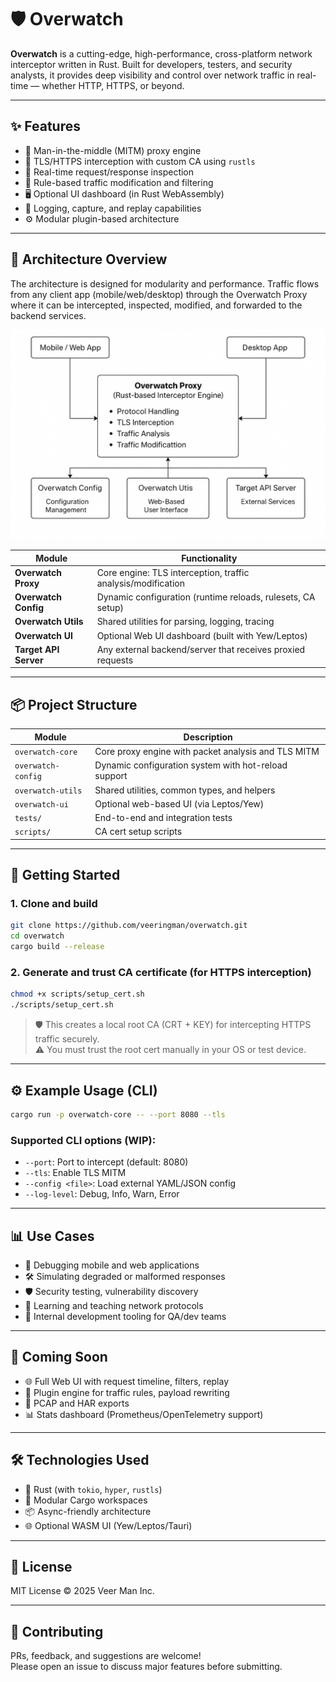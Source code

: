 # 🛡️ Overwatch

**Overwatch** is a cutting-edge, high-performance, cross-platform network interceptor written in Rust. Built for developers, testers, and security analysts, it provides deep visibility and control over network traffic in real-time — whether HTTP, HTTPS, or beyond.

---

## ✨ Features

- 🔎 Man-in-the-middle (MITM) proxy engine
- 🔐 TLS/HTTPS interception with custom CA using `rustls`
- 📡 Real-time request/response inspection
- 🧠 Rule-based traffic modification and filtering
- 🖥️ Optional UI dashboard (in Rust WebAssembly)
- 📁 Logging, capture, and replay capabilities
- ⚙️ Modular plugin-based architecture

---

## 🧭 Architecture Overview

The architecture is designed for modularity and performance. Traffic flows from any client app (mobile/web/desktop) through the Overwatch Proxy where it can be intercepted, inspected, modified, and forwarded to the backend services.

![Overwatch Architecture](./docs/overwatch_arch.png)

| Module            | Functionality                                                  |
|------------------|----------------------------------------------------------------|
| **Overwatch Proxy** | Core engine: TLS interception, traffic analysis/modification |
| **Overwatch Config** | Dynamic configuration (runtime reloads, rulesets, CA setup) |
| **Overwatch Utils** | Shared utilities for parsing, logging, tracing                |
| **Overwatch UI**     | Optional Web UI dashboard (built with Yew/Leptos)            |
| **Target API Server** | Any external backend/server that receives proxied requests  |

---

## 📦 Project Structure

| Module            | Description                                                  |
|------------------|--------------------------------------------------------------|
| `overwatch-core`   | Core proxy engine with packet analysis and TLS MITM         |
| `overwatch-config` | Dynamic configuration system with hot-reload support        |
| `overwatch-utils`  | Shared utilities, common types, and helpers                 |
| `overwatch-ui`     | Optional web-based UI (via Leptos/Yew)                      |
| `tests/`           | End-to-end and integration tests                            |
| `scripts/`         | CA cert setup scripts                                       |

---

## 🚀 Getting Started

### 1. Clone and build

```bash
git clone https://github.com/veeringman/overwatch.git
cd overwatch
cargo build --release
```

### 2. Generate and trust CA certificate (for HTTPS interception)

```bash
chmod +x scripts/setup_cert.sh
./scripts/setup_cert.sh
```

> 🛡️ This creates a local root CA (CRT + KEY) for intercepting HTTPS traffic securely.  
> ⚠️ You must trust the root cert manually in your OS or test device.

---

## ⚙️ Example Usage (CLI)

```bash
cargo run -p overwatch-core -- --port 8080 --tls
```

### Supported CLI options (WIP):
- `--port`: Port to intercept (default: 8080)
- `--tls`: Enable TLS MITM
- `--config <file>`: Load external YAML/JSON config
- `--log-level`: Debug, Info, Warn, Error

---

## 📊 Use Cases

- 🧪 Debugging mobile and web applications
- 🛠️ Simulating degraded or malformed responses
- 🛡️ Security testing, vulnerability discovery
- 🧬 Learning and teaching network protocols
- 🧰 Internal development tooling for QA/dev teams

---

## 🧩 Coming Soon

- 🌐 Full Web UI with request timeline, filters, replay
- 🔌 Plugin engine for traffic rules, payload rewriting
- 📁 PCAP and HAR exports
- 📊 Stats dashboard (Prometheus/OpenTelemetry support)

---

## 🛠️ Technologies Used

- 🦀 Rust (with `tokio`, `hyper`, `rustls`)
- 🧱 Modular Cargo workspaces
- 📦 Async-friendly architecture
- 🌐 Optional WASM UI (Yew/Leptos/Tauri)

---

## 📜 License

MIT License © 2025 Veer Man Inc.

---

## 🤝 Contributing

PRs, feedback, and suggestions are welcome!  
Please open an issue to discuss major features before submitting.

